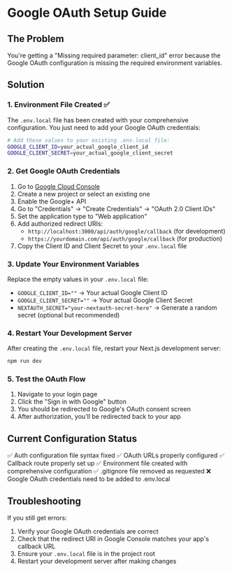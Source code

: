 # Google OAuth Setup Guide

## The Problem
You're getting a "Missing required parameter: client_id" error because the Google OAuth configuration is missing the required environment variables.

## Solution

### 1. Environment File Created ✅
The `.env.local` file has been created with your comprehensive configuration. You just need to add your Google OAuth credentials:

```bash
# Add these values to your existing .env.local file:
GOOGLE_CLIENT_ID=your_actual_google_client_id
GOOGLE_CLIENT_SECRET=your_actual_google_client_secret
```

### 2. Get Google OAuth Credentials

1. Go to [Google Cloud Console](https://console.cloud.google.com/)
2. Create a new project or select an existing one
3. Enable the Google+ API
4. Go to "Credentials" → "Create Credentials" → "OAuth 2.0 Client IDs"
5. Set the application type to "Web application"
6. Add authorized redirect URIs:
   - `http://localhost:3000/api/auth/google/callback` (for development)
   - `https://yourdomain.com/api/auth/google/callback` (for production)
7. Copy the Client ID and Client Secret to your `.env.local` file

### 3. Update Your Environment Variables

Replace the empty values in your `.env.local` file:
- `GOOGLE_CLIENT_ID=""` → Your actual Google Client ID
- `GOOGLE_CLIENT_SECRET=""` → Your actual Google Client Secret
- `NEXTAUTH_SECRET="your-nextauth-secret-here"` → Generate a random secret (optional but recommended)

### 4. Restart Your Development Server

After creating the `.env.local` file, restart your Next.js development server:

```bash
npm run dev
```

### 5. Test the OAuth Flow

1. Navigate to your login page
2. Click the "Sign in with Google" button
3. You should be redirected to Google's OAuth consent screen
4. After authorization, you'll be redirected back to your app

## Current Configuration Status

✅ Auth configuration file syntax fixed
✅ OAuth URLs properly configured
✅ Callback route properly set up
✅ Environment file created with comprehensive configuration
✅ .gitignore file removed as requested
❌ Google OAuth credentials need to be added to .env.local

## Troubleshooting

If you still get errors:
1. Verify your Google OAuth credentials are correct
2. Check that the redirect URI in Google Console matches your app's callback URL
3. Ensure your `.env.local` file is in the project root
4. Restart your development server after making changes
